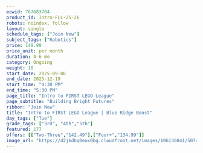 ```yaml
---
ecwid: 767683704
product_id: Intro-FLL-25-26
robots: noindex, follow
layout: single
schedule_tags: ["Join Now"]
subject_tags: ["Robotics"]
price: 149.99
price_unit: per month
duration: 4-6 mo
category: Ongoing
weight: 10
start_date: 2025-09-06
end_date: 2025-12-19
start_time: "4:30 PM"
end_time: "5:30 PM"
page_title: "Intro to FIRST LEGO League"
page_subtitle: "Building Bright Futures"
ribbon: "Join Now"
title: "Intro to FIRST LEGO League | Blue Ridge Boost"
day_tags: ["Tue"]
grade_tags: ["3rd", "4th","5th"]
featured: 177
offers: [["Two-Three","142.49"],["Four+","134.99"]]
image_url: "https://d2j6dbq0eux0bg.cloudfront.net/images/106136041/5074270639.png"
---
```

